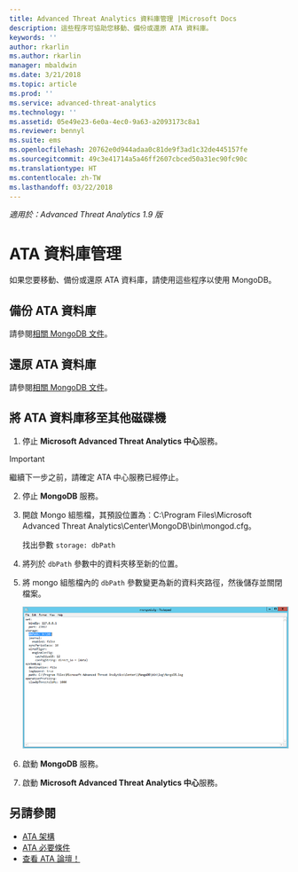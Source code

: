 ```yaml
---
title: Advanced Threat Analytics 資料庫管理 |Microsoft Docs
description: 這些程序可協助您移動、備份或還原 ATA 資料庫。
keywords: ''
author: rkarlin
ms.author: rkarlin
manager: mbaldwin
ms.date: 3/21/2018
ms.topic: article
ms.prod: ''
ms.service: advanced-threat-analytics
ms.technology: ''
ms.assetid: 05e49e23-6e0a-4ec0-9a63-a2093173c8a1
ms.reviewer: bennyl
ms.suite: ems
ms.openlocfilehash: 20762e0d944adaa0c81de9f3ad1c32de445157fe
ms.sourcegitcommit: 49c3e41714a5a46ff2607cbced50a31ec90fc90c
ms.translationtype: HT
ms.contentlocale: zh-TW
ms.lasthandoff: 03/22/2018
---
```

*適用於：Advanced Threat Analytics 1.9 版*



# <a name="ata-database-management"></a>ATA 資料庫管理
如果您要移動、備份或還原 ATA 資料庫，請使用這些程序以使用 MongoDB。

## <a name="backing-up-the-ata-database"></a>備份 ATA 資料庫
請參閱[相關 MongoDB 文件](http://docs.mongodb.org/manual/administration/backup/)。

## <a name="restoring-the-ata-database"></a>還原 ATA 資料庫
請參閱[相關 MongoDB 文件](http://docs.mongodb.org/manual/administration/backup/)。

## <a name="moving-the-ata-database-to-another-drive"></a>將 ATA 資料庫移至其他磁碟機

1.  停止 **Microsoft Advanced Threat Analytics 中心**服務。
> [!Important] 
> 繼續下一步之前，請確定 ATA 中心服務已經停止。

2.  停止 **MongoDB** 服務。

3.  開啟 Mongo 組態檔，其預設位置為︰C:\Program Files\Microsoft Advanced Threat Analytics\Center\MongoDB\bin\mongod.cfg。

    找出參數 `storage: dbPath`

4.  將列於 `dbPath` 參數中的資料夾移至新的位置。

5.  將 mongo 組態檔內的 `dbPath` 參數變更為新的資料夾路徑，然後儲存並關閉檔案。

    ![修改 MongoDB 組態影像](media/ATA-mongoDB-moveDB.png)

6.  啟動 **MongoDB** 服務。

7. 啟動 **Microsoft Advanced Threat Analytics 中心**服務。

## <a name="see-also"></a>另請參閱
- [ATA 架構](ata-architecture.md)
- [ATA 必要條件](ata-prerequisites.md)
- [查看 ATA 論壇！](https://social.technet.microsoft.com/Forums/security/home?forum=mata)

